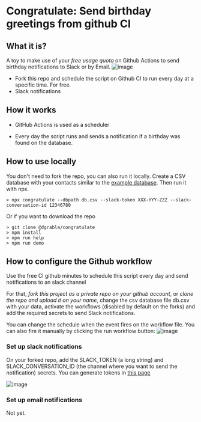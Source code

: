 # Congratulate: Send birthday greetings from github CI

## What it is?

A toy to make use of your *free usage quota* on Github Actions to send birthday notifications to Slack or by Email.
![image](https://user-images.githubusercontent.com/1942073/152436891-fd79bf85-2424-4eea-baed-d1e1c28f6dc4.png)

* Fork this repo and schedule the script on Github CI to run every day at a specific time. For free.
* Slack notifications

## How it works
* GitHub Actions is used as a scheduler

* Every day the script runs and sends a notification if a birthday was found on the database.  

## How to use locally

You don't need to fork the repo, you can also run it locally. Create a CSV database with your contacts similar to the [example
database](https://raw.githubusercontent.com/dgrabla/congratulate/main/db.csv). Then run it with npx.
```
> npx congratulate --dbpath db.csv --slack-token XXX-YYY-ZZZ --slack-conversation-id 12346780
```

Or if you want to download the repo
```
> git clone @dgrabla/congratulate
> npm install
> npm run help
> npm run demo
```

## How to configure the Github workflow

Use the free CI github minutes to schedule this script every day and send notifications to an slack channel

For that, *fork this project as a private repo on your github account*, or *clone the repo and upload it on your name*, 
change the csv database file db.csv with your data, activate the workflows (disabled by default on the forks) and add the 
required secrets to send Slack notifications.

You can change the schedule when the event fires on the workflow file. You can also fire it manually by clicking the run workflow button:
![image](https://user-images.githubusercontent.com/1942073/152421450-f342d5d8-f4aa-4c7e-85aa-927f84821d8d.png)

### Set up slack notifications

On your forked repo, add the SLACK_TOKEN (a long string) and SLACK_CONVERSATION_ID (the channel where you want to send the notification) secrets. You can generate tokens in [this page](https://slack.com/help/articles/215770388-Create-and-regenerate-API-tokens)

![image](https://user-images.githubusercontent.com/1942073/152424316-2e9b4db4-99c1-4444-9177-f8a8f15ca726.png)

### Set up email notifications

Not yet.
